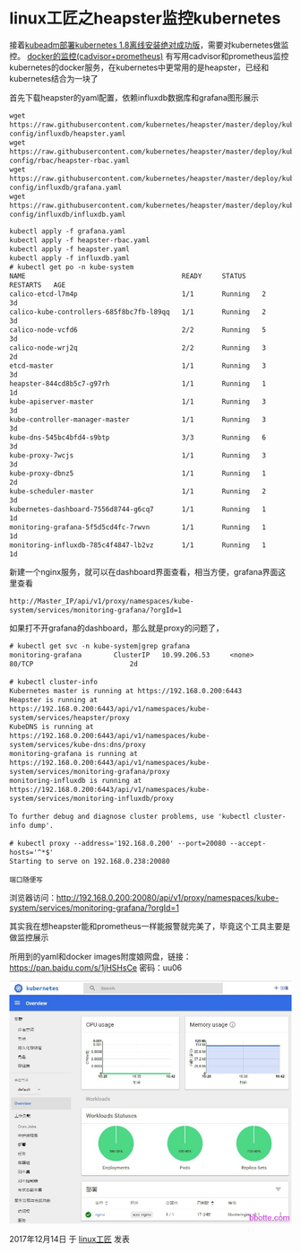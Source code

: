 # linux工匠之heapster监控kubernetes

接着[kubeadm部署kubernetes 1.8离线安装绝对成功版](http://bbotte.com/kvm-xen/kubeadm-deployment-kubernetes-1-8-version-of-the-cluster-offline-installation-absolutely-successful/)，需要对kubernetes做监控。 [docker的监控(cadvisor+prometheus)](http://bbotte.com/monitor-safe/docker-monitor-with-cadvisor-and-prometheus/) 有写用cadvisor和prometheus监控kubernetes的docker服务，在kubernetes中更常用的是heapster，已经和kubernetes结合为一块了

首先下载heapster的yaml配置，依赖influxdb数据库和grafana图形展示

```
wget https://raw.githubusercontent.com/kubernetes/heapster/master/deploy/kube-config/influxdb/heapster.yaml
wget https://raw.githubusercontent.com/kubernetes/heapster/master/deploy/kube-config/rbac/heapster-rbac.yaml
wget https://raw.githubusercontent.com/kubernetes/heapster/master/deploy/kube-config/influxdb/grafana.yaml
wget https://raw.githubusercontent.com/kubernetes/heapster/master/deploy/kube-config/influxdb/influxdb.yaml
```

```
kubectl apply -f grafana.yaml 
kubectl apply -f heapster-rbac.yaml 
kubectl apply -f heapster.yaml 
kubectl apply -f influxdb.yaml 
# kubectl get po -n kube-system
NAME                                       READY     STATUS    RESTARTS   AGE
calico-etcd-l7m4p                          1/1       Running   2          3d
calico-kube-controllers-685f8bc7fb-l89qq   1/1       Running   2          3d
calico-node-vcfd6                          2/2       Running   5          3d
calico-node-wrj2q                          2/2       Running   3          2d
etcd-master                                1/1       Running   3          3d
heapster-844cd8b5c7-g97rh                  1/1       Running   1          1d
kube-apiserver-master                      1/1       Running   3          3d
kube-controller-manager-master             1/1       Running   3          3d
kube-dns-545bc4bfd4-s9btp                  3/3       Running   6          3d
kube-proxy-7wcjs                           1/1       Running   3          3d
kube-proxy-dbnz5                           1/1       Running   1          2d
kube-scheduler-master                      1/1       Running   2          3d
kubernetes-dashboard-7556d8744-g6cq7       1/1       Running   1          1d
monitoring-grafana-5f5d5cd4fc-7rwvn        1/1       Running   1          1d
monitoring-influxdb-785c4f4847-lb2vz       1/1       Running   1          1d
```

新建一个nginx服务，就可以在dashboard界面查看，相当方便，grafana界面这里查看

```
http://Master_IP/api/v1/proxy/namespaces/kube-system/services/monitoring-grafana/?orgId=1
```

如果打不开grafana的dashboard，那么就是proxy的问题了，

```
# kubectl get svc -n kube-system|grep grafana
monitoring-grafana        ClusterIP   10.99.206.53     <none>        80/TCP                        2d
 
# kubectl cluster-info
Kubernetes master is running at https://192.168.0.200:6443
Heapster is running at https://192.168.0.200:6443/api/v1/namespaces/kube-system/services/heapster/proxy
KubeDNS is running at https://192.168.0.200:6443/api/v1/namespaces/kube-system/services/kube-dns:dns/proxy
monitoring-grafana is running at https://192.168.0.200:6443/api/v1/namespaces/kube-system/services/monitoring-grafana/proxy
monitoring-influxdb is running at https://192.168.0.200:6443/api/v1/namespaces/kube-system/services/monitoring-influxdb/proxy
 
To further debug and diagnose cluster problems, use 'kubectl cluster-info dump'.
 
# kubectl proxy --address='192.168.0.200' --port=20080 --accept-hosts='^*$'
Starting to serve on 192.168.0.238:20080
 
端口随便写
```

浏览器访问：http://192.168.0.200:20080/api/v1/proxy/namespaces/kube-system/services/monitoring-grafana/?orgId=1

其实我在想heapster能和prometheus一样能报警就完美了，毕竟这个工具主要是做监控展示

所用到的yaml和docker images附度娘网盘，链接：https://pan.baidu.com/s/1jHSHsCe 密码：uu06

![linux工匠之heapster监控kubernetes - 第1张  | linux工匠|关注运维自动化|Python开发|linux高可用集群|数据库维护|性能提优|系统架构](../images/2017/12/%E5%BE%AE%E4%BF%A1%E6%88%AA%E5%9B%BE_20171214190515.jpg)



2017年12月14日 于 [linux工匠](http://www.bbotte.com/) 发表











